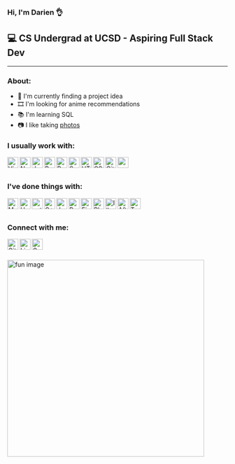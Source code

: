 ### Hi, I'm Darien 👌

## 💻 CS Undergrad at UCSD - Aspiring Full Stack Dev
---

### About:

- 🔨 I'm currently finding a project idea
- 🎞️ I'm looking for anime recommendations
- 📚 I'm learning SQL
- 📷 I like taking [photos](https://www.flickr.com/photos/182287595@N08/)

### I usually work with:

[<img align="left" alt="Visual Studio Code" width="25px" title="Visual Studio Code" src="https://simpleicons.org/icons/visualstudiocode.svg" />][github]

[<img align="left" alt="NodeJS" width="25px" title="NodeJS" src="https://simpleicons.org/icons/node-dot-js.svg" />][github]

[<img align="left" alt="JavaScript" width="25px" title="JavaScript" src="https://simpleicons.org/icons/javascript.svg" />][github]

[<img align="left" alt="React" width="25px" title="React" src="https://simpleicons.org/icons/react.svg" />][github]

[<img align="left" alt="Redux" width="25px" title="Redux" src="https://simpleicons.org/icons/redux.svg" />][github]

[<img align="left" alt="Sass" width="25px" title="Sass" src="https://simpleicons.org/icons/sass.svg" />][github]

[<img align="left" alt="HTML" width="25px" title="HTML" src="https://simpleicons.org/icons/html5.svg" />][github]

[<img align="left" alt="CSS" width="25px" title="CSS" src="https://simpleicons.org/icons/css3.svg" />][github]

[<img align="left" alt="Git" width="25px" title="Git" src="https://simpleicons.org/icons/git.svg" />][github]

[<img align="left" alt="zoom" width="25px" title="lol" src="https://simpleicons.org/icons/zoom.svg" />][github]

<br><br>

### I've done things with:

[<img align="left" alt="MySQL" width="25px" title="MySQL" src="https://simpleicons.org/icons/mysql.svg" />][github]

[<img align="left" alt="Heroku" width="25px" title="Heroku" src="https://simpleicons.org/icons/heroku.svg" />][github]

[<img align="left" alt="python" width="25px" title="python" src="https://simpleicons.org/icons/python.svg" />][github]

[<img align="left" alt="C++" width="25px" title="C++" src="https://simpleicons.org/icons/cplusplus.svg" />][github]

[<img align="left" alt="Java" width="25px" title="Java" src="https://simpleicons.org/icons/java.svg" />][github]

[<img align="left" alt="R" width="25px" title="R" src="https://simpleicons.org/icons/r.svg" />][github]

[<img align="left" alt="Figma" width="25px" title="Figma" src="https://simpleicons.org/icons/figma.svg" />][github]

[<img align="left" alt="Photoshop" width="25px" title="Photoshop" src="https://simpleicons.org/icons/adobephotoshop.svg" />][github]

[<img align="left" alt="Illustrator" width="25px" title="Illustrator" src="https://simpleicons.org/icons/adobeillustrator.svg" />][github]

[<img align="left" alt="After Effects" width="25px" title="After Effects" src="https://simpleicons.org/icons/adobeaftereffects.svg" />][github]

[<img align="left" alt="Terminal" title="Terminal, not powershell" width="25px" src="https://simpleicons.org/icons/powershell.svg" />][github]

<br><br>

### Connect with me:

[<img align="left" alt="GitHub" width="25px" title="The hub" src="https://simpleicons.org/icons/github.svg" />][github]

[<img align="left" alt="LinkedIn" width="25px" title="LinkedIn" src="https://simpleicons.org/icons/linkedin.svg" />][linkedin]

[<img align="left" alt="Gmail" width="25px" title="Gmail" src="https://simpleicons.org/icons/gmail.svg" />][email]

<br><br>

<img align="center" alt="fun image" width="450px" src="https://doctorjhwatson.files.wordpress.com/2016/01/furious-typing.gif">

<!-- Just for reference -->
[website]: tbd
[github]: https://github.com/DarienTsai
[linkedin]: https://linkedin.com/in/darientsai
[email]: mailto:darientsai@gmail.com
[flickr]: https://www.flickr.com/photos/182287595@N08/
